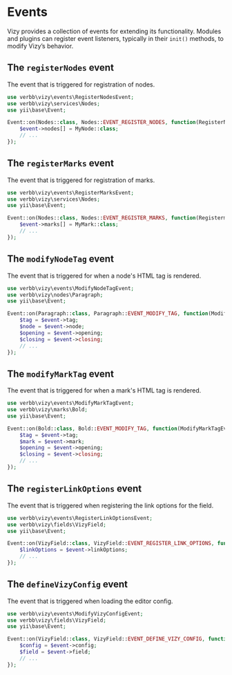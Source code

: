 # Events
Vizy provides a collection of events for extending its functionality. Modules and plugins can register event listeners, typically in their `init()` methods, to modify Vizy’s behavior.

## The `registerNodes` event
The event that is triggered for registration of nodes.

```php
use verbb\vizy\events\RegisterNodesEvent;
use verbb\vizy\services\Nodes;
use yii\base\Event;

Event::on(Nodes::class, Nodes::EVENT_REGISTER_NODES, function(RegisterNodesEvent $event) {
    $event->nodes[] = MyNode::class;
    // ...
});
```

## The `registerMarks` event
The event that is triggered for registration of marks.

```php
use verbb\vizy\events\RegisterMarksEvent;
use verbb\vizy\services\Nodes;
use yii\base\Event;

Event::on(Nodes::class, Nodes::EVENT_REGISTER_MARKS, function(RegistermarksEvent $event) {
    $event->marks[] = MyMark::class;
    // ...
});
```

## The `modifyNodeTag` event
The event that is triggered for when a node's HTML tag is rendered.

```php
use verbb\vizy\events\ModifyNodeTagEvent;
use verbb\vizy\nodes\Paragraph;
use yii\base\Event;

Event::on(Paragraph::class, Paragraph::EVENT_MODIFY_TAG, function(ModifyNodeTagEvent $event) {
    $tag = $event->tag;
    $node = $event->node;
    $opening = $event->opening;
    $closing = $event->closing;
    // ...
});
```

## The `modifyMarkTag` event
The event that is triggered for when a mark's HTML tag is rendered.

```php
use verbb\vizy\events\ModifyMarkTagEvent;
use verbb\vizy\marks\Bold;
use yii\base\Event;

Event::on(Bold::class, Bold::EVENT_MODIFY_TAG, function(ModifyMarkTagEvent $event) {
    $tag = $event->tag;
    $mark = $event->mark;
    $opening = $event->opening;
    $closing = $event->closing;
    // ...
});
```

## The `registerLinkOptions` event
The event that is triggered when registering the link options for the field.

```php
use verbb\vizy\events\RegisterLinkOptionsEvent;
use verbb\vizy\fields\VizyField;
use yii\base\Event;

Event::on(VizyField::class, VizyField::EVENT_REGISTER_LINK_OPTIONS, function(RegisterLinkOptionsEvent $event) {
    $linkOptions = $event->linkOptions;
    // ...
});
```

## The `defineVizyConfig` event
The event that is triggered when loading the editor config.

```php
use verbb\vizy\events\ModifyVizyConfigEvent;
use verbb\vizy\fields\VizyField;
use yii\base\Event;

Event::on(VizyField::class, VizyField::EVENT_DEFINE_VIZY_CONFIG, function(ModifyVizyConfigEvent $event) {
    $config = $event->config;
    $field = $event->field;
    // ...
});
```
